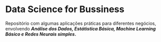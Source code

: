 # Data Science for Bussiness
 Repositório com algumas aplicações práticas para diferentes negócios, envolvendo ***Análise dos Dados, Estátistica Básica, Machine Learning Básico e Redes Neurais simples*.**
